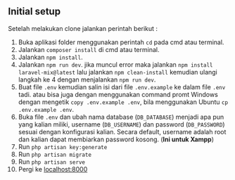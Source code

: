 ## Initial setup

Setelah melakukan clone jalankan perintah berikut :

1. Buka aplikasi folder menggunakan perintah `cd` pada cmd atau terminal.
2. Jalankan `composer install` di cmd atau terminal.
3. Jalankan `npm install`.
4. Jalankan `npm run dev`. jika muncul error maka jalankan `npm install laravel-mix@latest` lalu jalankan `npm clean-install` kemudian ulangi langkah ke 4 dengan menjalankan `npm run dev`.
5. Buat file `.env` kemudian salin isi dari file `.env.example` ke dalam file `.env` tadi. atau bisa juga dengan menggunakan command promt Windows dengan mengetik `copy .env.example .env`, bila menggunakan Ubuntu `cp .env.example .env`.
6. Buka file `.env` dan ubah nama database (`DB_DATABASE`) menjadi apa pun yang kalian miliki, username (`DB_USERNAME`) dan password (`DB_PASSWORD`) sesuai dengan konfigurasi kalian. Secara default, username adalah root dan kalian dapat membiarkan password kosong. (**Ini untuk Xampp**)
7. Run `php artisan key:generate`
8. Run `php artisan migrate`
9. Run `php artisan serve`
10. Pergi ke [localhost:8000](http://localhost:8000)
